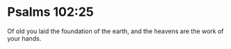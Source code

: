 # Psalms 102:25

Of old you laid the foundation of the earth, and the heavens are the work of your hands.
